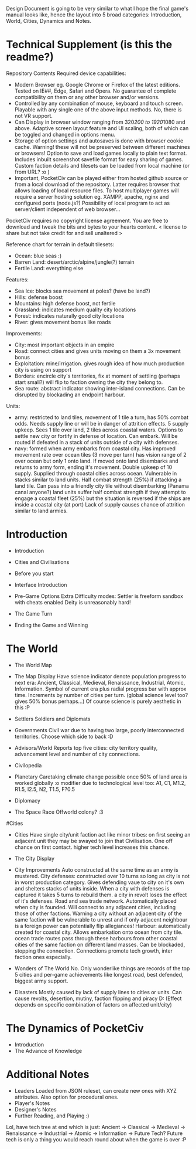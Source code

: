 Design Document is going to be very similar to what I hope the final game's manual looks like, hence the layout into 5 broad categories: Introduction, World, Cities, Dynamics and Notes.

# Technical Supplement (is this the readme?)
Repository Contents
Required device capabilities:
* Modern Browser eg. Google Chrome or Firefox of the latest editions.
Tested on IE##, Edge, Safari and Opera. No guarantee of complete compatibility on them or any other browser and/or versions.
* Controlled by any combination of mouse, keyboard and touch screen. Playable with any single one of the above input methods. No, there is not VR support.
* Can Display in browser window ranging from 320*200 to 1920*1080 and above. Adaptive screen layout feature and UI scaling, both of which can be toggled and changed in options menu.
* Storage of option settings and autosaves is done with browser cookie cache. Warning! these will not be preserved between different machines or browsers! Option to save and load games locally to plain text format. Includes inbuilt screenshot savefile format for easy sharing of games. Custom faction details and tilesets can be loaded from local machine (or from URL? :o )
* Important, PocketCiv can be played either from hosted github source or from a local download of the repository. Latter requires browser that allows loading of local resource files. To host multiplayer games will require a server hosting solution eg. XAMPP, apache, nginx and configured ports (node.js?) Possibility of local program to act as server/client independent of web browser...

PocketCiv requires no copyright license agreement. You are free to download and tweak the bits and bytes to your hearts content. < license to share but not take credit for and sell unaltered >

Reference chart for terrain in default tilesets:
* Ocean: blue seas :)
* Barren Land: desert/arctic/alpine/jungle(?) terrain
* Fertile Land: everything else

Features:
* Sea Ice: blocks sea movement at poles? (have be land?)
* Hills: defense boost
* Mountains: high defense boost, not fertile
* Grassland: indicates medium quality city locations
* Forest: indicates naturally good city locations
* River: gives movement bonus like roads

Improvements:
* City: most important objects in an empire
* Road: connect cities and gives units moving on them a 3x movement bonus
* Exploitation: mine/irrigation. gives rough idea of how much production city is using on support
* Borders: encircle city's territories, fix at moment of settling (perhaps start small?) will flip to faction owning the city they belong to.
* Sea route: abstract indicator showing inter-island connections. Can be disrupted by blockading an endpoint harbour.

Units:
* army: restricted to land tiles, movement of 1 tile a turn, has 50% combat odds. Needs supply line or will be in danger of attrition effects. 5 supply upkeep. Sees 1 tile over land, 2 tiles across coastal waters. Options to settle new city or fortify in defense of location. Can embark. Will be routed if defeated in a stack of units outside of a city with defenses.
* navy: formed when army embarks from coastal city. Has improved movement rate over ocean tiles (3 move per turn) has vision range of 2 over ocean but only 1 onto land. If moved onto land disembarks and returns to army form, ending it's movement. Double upkeep of 10 supply. Supplied through coastal cities across ocean. Vulnerable in stacks similar to land units. Half combat strength (25%) if attacking a land tile. Can pass into a friendly city tile without disembarking (Panama canal anyone?) land units suffer half combat strength if they attempt to engage a coastal fleet (25%) but the situation is reversed if the ships are inside a coastal city (at port) Lack of supply causes chance of attrition similar to land armies.

# Introduction
* Introduction
* Cities and Civilisations
* Before you start
* Interface Introduction
* Pre-Game Options
Extra Difficulty modes:
Settler is freeform sandbox with cheats enabled
Deity is unreasonably hard!

* The Game Turn
* Ending the Game and Winning

# The World
* The World Map
* The Map Display
Have science indicator denote population progress to next era:
Ancient, Classical, Medieval, Renaissance, Industrial, Atomic, Information.
Symbol of current era plus radial progress bar with approx time.
Increments by number of cities per turn. (global science level too? gives 50% bonus perhaps...) Of course science is purely aesthetic in this :P
* Settlers Soldiers and Diplomats

* Governments
Civil war due to having two large, poorly interconnected territories. Choose which side to back :D
* Advisors/World Reports
top five cities: city territory quality, advancement level and number of city connections.
* Civilopedia
* Planetary Caretaking
climate change possible once 50% of land area is worked globally :o modifier due to technological level too: A1, C1, M1.2, R1.5, I2.5, N2, T1.5, F?0.5
* Diplomacy
* The Space Race
Offworld colony? :3

#Cities
* Cities
Have single city/unit faction act like minor tribes: on first seeing an adjacent unit they may be swayed to join that Civilisation. One off chance on first contact. higher tech level increases this chance.

* The City Display
* City Improvements
Auto constructed at the same time as an army is mustered.
City defenses: constructed over 10 turns so long as city is not in worst production category. Gives defending vaue to city on it's own and shelters stacks of units inside. When a city with defenses is captured it takes 5 turns to rebuild them. a city in revolt loses the effect of it's defenses.
Road and sea trade network. Automatically placed when city is founded. Will connect to any adjacent cities, including those of other factions. Warning a city without an adjacent city of the same faction will be vulnerable to unrest and if only adjacent neighbour is a foreign power can potentially flip allegiances!
Harbour: automatically created for coastal city. Allows embarkation onto ocean from city tile. ocean trade routes pass through these harbours from other coastal cities of the same faction on different land masses. Can be blockaded, stopping the connection.
Connections promote tech growth, inter faction ones especially.

* Wonders of The World
No. Only wonderlike things are records of the top 5 cities and per-game achievements like longest road, best defended, biggest army support.

* Disasters
Mostly caused by lack of supply lines to cities or units. Can cause revolts, desertion, mutiny, faction flipping and piracy D: (Effect depends on specific combination of factors on affected unit/city)

# The Dynamics of PocketCiv
* Introduction
* The Advance of Knowledge

# Additional Notes
* Leaders
Loaded from JSON ruleset, can create new ones with XYZ attributes. Also option for procedural ones.
* Player's Notes
* Designer's Notes
* Further Reading, and Playing :)

Lol, have tech tree at end which is just:
Ancient -> Classical -> Medieval -> Renaissance -> Industrial -> Atomic -> Information -> Future Tech?
Future tech is only a thing you would reach round about when the game is over :P
